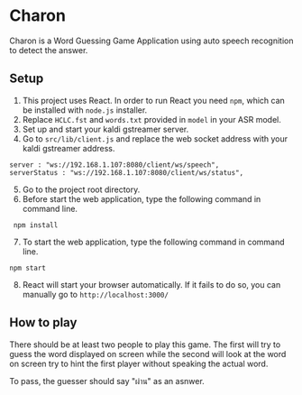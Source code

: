 # Charon
Charon is a Word Guessing Game Application using auto speech recognition to detect the answer.

## Setup
1. This project uses React. In order to run React you need `npm`, which can be installed with `node.js` installer.
2. Replace `HCLC.fst` and `words.txt` provided in `model` in your ASR model.
3. Set up and start your kaldi gstreamer server.
4. Go to `src/lib/client.js` and replace the web socket address with your kaldi gstreamer address.
```
server : "ws://192.168.1.107:8080/client/ws/speech",
serverStatus : "ws://192.168.1.107:8080/client/ws/status",
```
5. Go to the project root directory.
6. Before start the web application, type the following command in command line.
```
 npm install
```
7. To start the web application, type the following command in command line.
```
npm start
```
8. React will start your browser automatically. If it fails to do so, you can manually go to `http://localhost:3000/`


## How to play

There should be at least two people to play this game. 
The first will try to guess the word displayed on screen while the second will look at the word on screen try to hint the first player without speaking the actual word.

To pass, the guesser should say "ผ่าน" as an asnwer.
